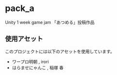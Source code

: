# pack_a
Unity 1 week game jam 「あつめる」投稿作品

## 使用アセット
このプロジェクトには以下のアセットを使用しています。  

- ワープロ明朝 , irori
- はらませにゃんこ , 稲塚 春